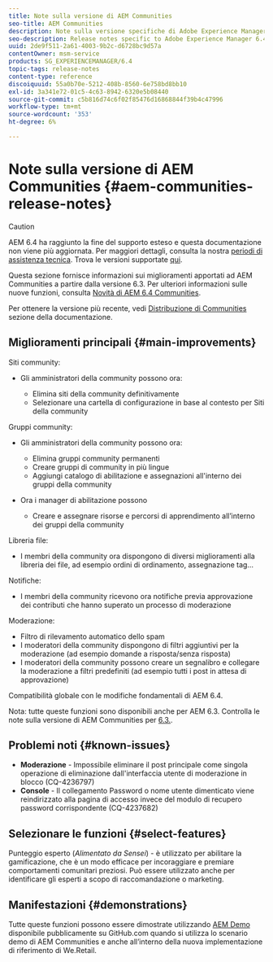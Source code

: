 ```yaml
---
title: Note sulla versione di AEM Communities
seo-title: AEM Communities
description: Note sulla versione specifiche di Adobe Experience Manager 6.4 Communities.
seo-description: Release notes specific to Adobe Experience Manager 6.4 Communities.
uuid: 2de9f511-2a61-4003-9b2c-d6728bc9d57a
contentOwner: msm-service
products: SG_EXPERIENCEMANAGER/6.4
topic-tags: release-notes
content-type: reference
discoiquuid: 55a0b70e-5212-408b-8560-6e758bd8bb10
exl-id: 3a341e72-01c5-4c63-8942-6320e5b08440
source-git-commit: c5b816d74c6f02f85476d16868844f39b4c47996
workflow-type: tm+mt
source-wordcount: '353'
ht-degree: 6%

---
```


# Note sulla versione di AEM Communities {#aem-communities-release-notes}

>[!CAUTION]
>
>AEM 6.4 ha raggiunto la fine del supporto esteso e questa documentazione non viene più aggiornata. Per maggiori dettagli, consulta la nostra [periodi di assistenza tecnica](https://helpx.adobe.com/it/support/programs/eol-matrix.html). Trova le versioni supportate [qui](https://experienceleague.adobe.com/docs/).

Questa sezione fornisce informazioni sui miglioramenti apportati ad AEM Communities a partire dalla versione 6.3. Per ulteriori informazioni sulle nuove funzioni, consulta [Novità di AEM 6.4 Communities](/help/communities/whats-new-aem-communities.md).

Per ottenere la versione più recente, vedi [Distribuzione di Communities](/help/communities/deploy-communities.md#latest-releases) sezione della documentazione.

## Miglioramenti principali {#main-improvements}

Siti community:

* Gli amministratori della community possono ora:

   * Elimina siti della community definitivamente
   * Selezionare una cartella di configurazione in base al contesto per Siti della community

Gruppi community:

* Gli amministratori della community possono ora:

   * Elimina gruppi community permanenti
   * Creare gruppi di community in più lingue
   * Aggiungi catalogo di abilitazione e assegnazioni all&#39;interno dei gruppi della community

* Ora i manager di abilitazione possono

   * Creare e assegnare risorse e percorsi di apprendimento all’interno dei gruppi della community

Libreria file:

* I membri della community ora dispongono di diversi miglioramenti alla libreria dei file, ad esempio ordini di ordinamento, assegnazione tag...

Notifiche:

* I membri della community ricevono ora notifiche previa approvazione dei contributi che hanno superato un processo di moderazione

Moderazione:

* Filtro di rilevamento automatico dello spam
* I moderatori della community dispongono di filtri aggiuntivi per la moderazione (ad esempio domande a risposta/senza risposta)
* I moderatori della community possono creare un segnalibro e collegare la moderazione a filtri predefiniti (ad esempio tutti i post in attesa di approvazione)

Compatibilità globale con le modifiche fondamentali di AEM 6.4.

Nota: tutte queste funzioni sono disponibili anche per AEM 6.3. Controlla le note sulla versione di AEM Communities per [6.3.](https://helpx.adobe.com/it/experience-manager/6-3/release-notes.html).

## Problemi noti {#known-issues}

* **Moderazione** - Impossibile eliminare il post principale come singola operazione di eliminazione dall&#39;interfaccia utente di moderazione in blocco (CQ-4236797)
* **Console** - Il collegamento Password o nome utente dimenticato viene reindirizzato alla pagina di accesso invece del modulo di recupero password corrispondente (CQ-4237682)

## Selezionare le funzioni {#select-features}

Punteggio esperto (*Alimentato da Sensei*) - è utilizzato per abilitare la gamificazione, che è un modo efficace per incoraggiare e premiare comportamenti comunitari preziosi. Può essere utilizzato anche per identificare gli esperti a scopo di raccomandazione o marketing.

## Manifestazioni {#demonstrations}

Tutte queste funzioni possono essere dimostrate utilizzando [AEM Demo](https://github.com/Adobe-Marketing-Cloud/aem-demo-machine/wiki) disponibile pubblicamente su GitHub.com quando si utilizza lo scenario demo di AEM Communities e anche all’interno della nuova implementazione di riferimento di We.Retail.
